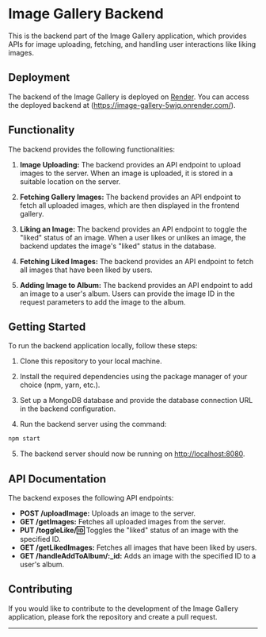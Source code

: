 
# Image Gallery Backend

This is the backend part of the Image Gallery application, which provides APIs for image uploading, fetching, and handling user interactions like liking images.

## Deployment

The backend of the Image Gallery is deployed on [Render](https://render.com/). You can access the deployed backend at (https://image-gallery-5wjq.onrender.com/).

## Functionality

The backend provides the following functionalities:

1. **Image Uploading:** The backend provides an API endpoint to upload images to the server. When an image is uploaded, it is stored in a suitable location on the server.

2. **Fetching Gallery Images:** The backend provides an API endpoint to fetch all uploaded images, which are then displayed in the frontend gallery.

3. **Liking an Image:** The backend provides an API endpoint to toggle the "liked" status of an image. When a user likes or unlikes an image, the backend updates the image's "liked" status in the database.

4. **Fetching Liked Images:** The backend provides an API endpoint to fetch all images that have been liked by users.

5. **Adding Image to Album:** The backend provides an API endpoint to add an image to a user's album. Users can provide the image ID in the request parameters to add the image to the album.

## Getting Started

To run the backend application locally, follow these steps:

1. Clone this repository to your local machine.

2. Install the required dependencies using the package manager of your choice (npm, yarn, etc.).

3. Set up a MongoDB database and provide the database connection URL in the backend configuration.

4. Run the backend server using the command:

```bash
npm start
```

5. The backend server should now be running on [http://localhost:8080](http://localhost:8080).

## API Documentation

The backend exposes the following API endpoints:

- **POST /uploadImage:** Uploads an image to the server.
- **GET /getImages:** Fetches all uploaded images from the server.
- **PUT /toggleLike/:id:** Toggles the "liked" status of an image with the specified ID.
- **GET /getLikedImages:** Fetches all images that have been liked by users.
- **GET /handleAddToAlbum/:_id:** Adds an image with the specified ID to a user's album.

## Contributing

If you would like to contribute to the development of the Image Gallery application, please fork the repository and create a pull request.

---
